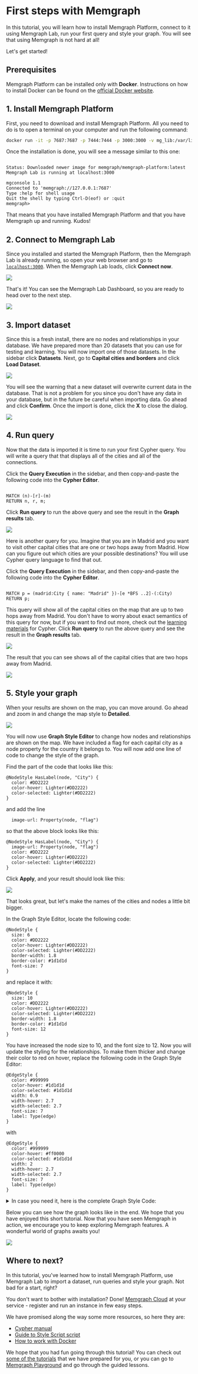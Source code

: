# First steps with Memgraph
<!---
import EmbedYTVideo from '@site/src/components/EmbedYTVideo';
--->
In this tutorial, you will learn how to install Memgraph Platform, connect to it
using Memgraph Lab, run your first query and style your graph. You will see that
using Memgraph is not hard at all! 
<!---
This tutorial is also available as a video on Memgraph's YouTube channel:

<EmbedYTVideo videoId="6qYsAMisqQg" width="100%" />  
<br/>
--->
Let's get started!

## Prerequisites 

Memgraph Platform can be installed only with **Docker**. Instructions on how to
install Docker can be found on the [official Docker
website](https://docs.docker.com/get-docker/).


## 1. Install Memgraph Platform

First, you need to download and install Memgraph Platform. All you need to do is
to open a terminal on your computer and run the following command:

```bash
docker run -it -p 7687:7687 -p 7444:7444 -p 3000:3000 -v mg_lib:/var/lib/memgraph memgraph/memgraph-platform
```

Once the installation is done, you will see a message similar to this one:

```nocopy

Status: Downloaded newer image for memgraph/memgraph-platform:latest
Memgraph Lab is running at localhost:3000

mgconsole 1.1
Connected to 'memgraph://127.0.0.1:7687'
Type :help for shell usage
Quit the shell by typing Ctrl-D(eof) or :quit
memgraph>

```

That means that you have installed Memgraph Platform and that you have Memgraph
up and running. Kudos!

## 2. Connect to Memgraph Lab

Since you installed and started the Memgraph Platform, then the Memgraph Lab is
already running, so open your web browser and go to
[`localhost:3000`](http://localhost:3000). When the Memgraph Lab loads, click
**Connect now**.

![](/pages/getting-started/first-steps/connect-to-memgraph-lab.png)

That's it! You can see the Memgraph Lab Dashboard, so you are ready to head over
to the next step.

![](/pages/getting-started/first-steps/memgraph-lab-dashboard.png)

## 3. Import dataset

Since this is a fresh install, there are no nodes and relationships in your
database. We have prepared more than 20 datasets that you can use for testing
and learning. You will now import one of those datasets. In the sidebar click
**Datasets**. Next, go to **Capital cities and borders** and click **Load Dataset**.

![](/pages/getting-started/first-steps/memgraph-lab-datasets.png)

You will see the warning that a new dataset will overwrite current data in the
database. That is not a problem for you since you don't have any data in your
database, but in the future be careful when importing data. Go ahead and click
**Confirm**. Once the import is done, click the **X** to close the dialog. 

![](/pages/getting-started/first-steps/memgraph-lab-dataset-import.png)

## 4. Run query

Now that the data is imported it is time to run your first Cypher query. You
will write a query that that displays all of the cities and all of the
connections. 

Click the **Query Execution** in the sidebar, and then copy-and-paste the
following code into the **Cypher Editor**.

```cypher

MATCH (n)-[r]-(m)
RETURN n, r, m;

```

Click **Run query** to run the above query and see the result in the **Graph
results** tab.

![](/pages/getting-started/first-steps/memgraph-lab-first-cypher-query.png)

Here is another query for you. Imagine that you are in Madrid and you want to
visit other capital cities that are one or two hops away from Madrid. How can
you figure out which cities are your possible destinations? You will use Cypher
query language to find that out.

Click the **Query Execution** in the sidebar, and then copy-and-paste the
following code into the **Cypher Editor**.

```cypher

MATCH p = (madrid:City { name: "Madrid" })-[e *BFS ..2]-(:City)
RETURN p;

```

This query will show all of the capital cities on the map that are up to two
hops away from Madrid. You don't have to worry about exact semantics of this
query for now, but if you want to find out more, check out the [learning
materials](/cypher-manual/) for Cypher. Click **Run query** to run the above
query and see the result in the **Graph results** tab.

![](/pages/getting-started/first-steps/memgraph-lab-cypher-editor.png)

The result that you can see shows all of the capital cities that are two hops
away from Madrid.

![](/pages/getting-started/first-steps/memgraph-lab-graph-results.png)

## 5. Style your graph

When your results are shown on the map, you can move around. Go ahead and
zoom in and change the map style to **Detailed**. 

![](/pages/getting-started/first-steps/memgraph-lab-map-style.png)

You will now use **Graph Style Editor** to change how nodes and relationships
are shown on the map. We have included a flag for each capital city as a node
property for the country it belongs to. You will now add one line of code to
change the style of the graph.

Find the part of the code that looks like this:

```nocopy
@NodeStyle HasLabel(node, "City") {
  color: #DD2222
  color-hover: Lighter(#DD2222)
  color-selected: Lighter(#DD2222)
}
```
and add the line

```
  image-url: Property(node, "flag")
```

so that the above block looks like this:

```nocopy
@NodeStyle HasLabel(node, "City") {
  image-url: Property(node, "flag")
  color: #DD2222
  color-hover: Lighter(#DD2222)
  color-selected: Lighter(#DD2222)
}
```

Click **Apply**, and your result should look like this:

![](/pages/getting-started/first-steps/memgraph-lab-style-editor.png)

That looks great, but let's make the names of the cities and nodes a little bit
bigger.

In the Graph Style Editor, locate the following code:

```nocopy
@NodeStyle {
  size: 6
  color: #DD2222
  color-hover: Lighter(#DD2222)
  color-selected: Lighter(#DD2222)
  border-width: 1.8
  border-color: #1d1d1d
  font-size: 7
}
```
and replace it with:

```
@NodeStyle {
  size: 10
  color: #DD2222
  color-hover: Lighter(#DD2222)
  color-selected: Lighter(#DD2222)
  border-width: 1.8
  border-color: #1d1d1d
  font-size: 12
}
```

You have increased the node size to 10, and the font size to 12. Now you will update the styling for the relationships. To make them thicker and change their color to red on hover, replace the following code in the Graph Style Editor:

```nocopy
@EdgeStyle {
  color: #999999
  color-hover: #1d1d1d
  color-selected: #1d1d1d
  width: 0.9
  width-hover: 2.7
  width-selected: 2.7
  font-size: 7
  label: Type(edge)
}
```

with

```
@EdgeStyle {
  color: #999999
  color-hover: #ff0000
  color-selected: #1d1d1d
  width: 2
  width-hover: 2.7
  width-selected: 2.7
  font-size: 7
  label: Type(edge)
}
```

<details>
  <summary>In case you need it, here is the complete Graph Style Code:</summary>

```
@NodeStyle {
  size: 10
  color: #DD2222
  color-hover: Lighter(#DD2222)
  color-selected: Lighter(#DD2222)
  border-width: 1.8
  border-color: #1d1d1d
  font-size: 12
}

@NodeStyle HasLabel(node, "City") {
  image-url: Property(node, "flag")
  color: #DD2222
  color-hover: Lighter(#DD2222)
  color-selected: Lighter(#DD2222)
}

@NodeStyle Greater(Size(Labels(node)), 0) {
  label: Format(":{}", Join(Labels(node), " :"))
}

@NodeStyle HasProperty(node, "name") {
  label: AsText(Property(node, "name"))
}

@EdgeStyle {
  color: #999999
  color-hover: #ff0000
  color-selected: #1d1d1d
  width: 2
  width-hover: 2.7
  width-selected: 2.7
  font-size: 7
  label: Type(edge)
}
```  

</details>

Below you can see how the graph looks like in the end. We hope that you have
enjoyed this short tutorial. Now that you have seen Memgraph in action, we
encourage you to keep exploring Memgraph features. A wonderful world of graphs
awaits you!

![](/pages/getting-started/first-steps/memgraph-lab-map-style-final.png)

## Where to next?

In this tutorial, you've learned how to install Memgraph Platform, use Memgraph Lab to
import a dataset, run queries and style your graph. Not bad for a start, right?

You don't want to bother with installation? Done! [Memgraph
Cloud](/memgraph-cloud) at your service - register and run an instance in few
easy steps.

We have promised along the way some more resources, so here they are:

* [Cypher manual](/cypher-manual/)
* [Guide to Style Script script](/docs/memgraph-lab/graph-style-script-language)
* [How to work with Docker](/how-to-guides/work-with-docker.md)

We hope that you had fun going through this tutorial! You can check out
[some of the tutorials](/memgraph/tutorials/) that we have prepared for you, or you can
go to [Memgraph Playground](https://playground.memgraph.com/) and go through
the guided lessons.
